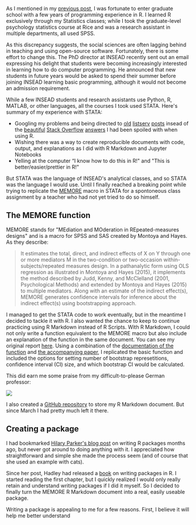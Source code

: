 As I mentioned in my [previous post](https://robinsones.github.io/Introduction/), I was fortunate to enter graduate school with a few years of programming experience in R. I learned R exclusively through my Statistics classes; while I took the graduate-level psychology statistics course at Rice and was a research assistant in multiple departments, all used SPSS.  

As this discrepancy suggests, the social sciences are often lagging behind in teaching and using open-source software. Fortunately, there is some effort to change this. The PhD director at INSEAD recently sent out an email expressing his delight that students were becoming increasingly interested in learning how to do computer programming. He announced that new students in future years would be asked to spend their summer before joining INSEAD learning basic programming, although it would not become an admission requirement.

While a few INSEAD students and research assistants use Python, R, MATLAB, or other languages, all the courses I took used STATA. Here's summary of my experience with STATA:

* Googling my problems and being directed to [old](http://www.stata.com/statalist/archive/2010-04/msg01673.html) [listserv](http://www.stata.com/statalist/archive/2009-04/msg00976.html) [posts](http://www.stata.com/statalist/archive/2007-09/msg00099.html) insead of the [beautiful](http://stackoverflow.com/questions/20987295/rename-multiple-columns-by-names) [Stack Overflow](http://stackoverflow.com/questions/12357592/efficient-multiplication-of-columns-in-a-data-frame) [answers](http://stackoverflow.com/questions/4203442/for-loop-vs-while-loop-in-r) I had been spoiled with when using R.   
* Wishing there was a way to create reproducible documents with code, output, and explanations as I did with R Markdown and Jupyter Notebooks  
* Yelling at the computer “I know how to do this in R!" and "This is better/easier/prettier in R!"  

But STATA was the language of INSEAD's analytical classes, and so STATA was the language I would use. Until I finally reached a breaking point while trying to replicate the [MEMORE](http://afhayes.com/spss-sas-and-mplus-macros-and-code.html) macro in STATA for a spontoneous class assignment by a teacher who had not yet tried to do so himself.

## The MEMORE function
MEMORE stands for "MEdiation and MOderation in REpeated-measures designs" and is a macro for SPSS and SAS created by Montoya and Hayes. As they describe: 

> It estimates the total, direct, and indirect effects of X on Y through one or more mediators
M in the two-condition or two-occasion within-subjects/repeated measures design. In a pathanalytic
form using OLS regression as illustrated in Montoya and Hayes (2015), it implements the
method described by Judd, Kenny, and McClelland (2001, Psychological Methods) and extended
by Montoya and Hayes (2015) to multiple mediators. Along with an estimate of the indirect
effect(s), MEMORE generates confidence intervals for inference about the indirect effect(s) using
bootstrapping approach.

I managed to get the STATA code to work eventually, but in the meantime I decided to tackle it with R. I also wanted the chance to keep to continue practicing using R Markdown instead of R Scripts. With R Markdown, I could not only write a function equivalent to the MEMORE macro but also include an explanation of the function in the same document. You can see my original report [here](http://robinsones.github.io/files/MEMORE.pdf). Using a combination of the [documentation of the function](http://afhayes.com/public/memore.pdf) and [the accompanying paper](http://psycnet.apa.org/psycinfo/2016-32270-001/), I replicated the basic function and included the options for setting number of bootstrap represetitions, confidence interval (CI) size, and which bootstrap CI would be calculated. 

This did earn me some praise from my difficult-to-please German professor:

![](http://robinsones.github.io/images/Excellent_Feedback.png)

I also created a [GitHub repository](https://github.com/robinsones/R-MEMORE) to store my R Markdown document. But since March I had pretty much left it there. 

## Creating a package

I had bookmarked [Hilary Parker's blog post](https://hilaryparker.com/2014/04/29/writing-an-r-package-from-scratch/) on writing R packages months ago, but never got around to doing anything with it. I appreciated how straightforward and simple she made the process seem (and of course that she used an example with cats). 

Since her post, Hadley had released a [book](http://r-pkgs.had.co.nz) on writing packages in R. I started reading the first chapter, but I quickly realized I would only really retain and understand writing packages if I did it myself. So I decided to finally turn the MEMORE R Markdown document into a real, easily useable package. 

Writing a package is appealing to me for a few reasons. First, I believe it will help me better understand 
